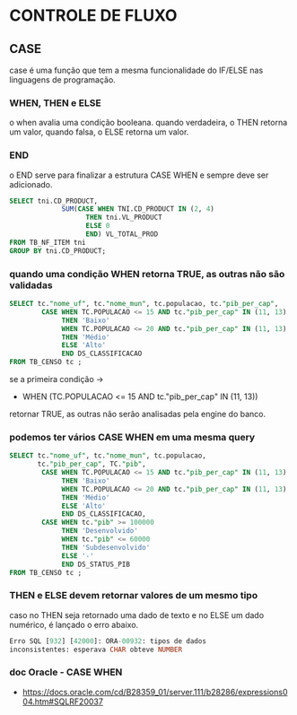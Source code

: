 # CONTROLE DE FLUXO

## CASE

case é uma função que tem a mesma funcionalidade do IF/ELSE nas linguagens de programação.

### WHEN, THEN e ELSE

o when avalia uma condição booleana. quando verdadeira, o THEN retorna um valor, quando falsa, o ELSE retorna um valor.

### END

o END serve para finalizar a estrutura CASE WHEN e sempre deve ser adicionado.

```sql
SELECT tni.CD_PRODUCT, 
			 SUM(CASE WHEN TNI.CD_PRODUCT IN (2, 4) 
				   THEN tni.VL_PRODUCT 
				   ELSE 0
				   END) VL_TOTAL_PROD
FROM TB_NF_ITEM tni	
GROUP BY tni.CD_PRODUCT;
```

### quando uma condição WHEN retorna TRUE, as outras não são validadas

```sql
SELECT tc."nome_uf", tc."nome_mun", tc.populacao, tc."pib_per_cap",
		CASE WHEN TC.POPULACAO <= 15 AND tc."pib_per_cap" IN (11, 13)
			 THEN 'Baixo'  
			 WHEN TC.POPULACAO <= 20 AND tc."pib_per_cap" IN (11, 13)
			 THEN 'Médio'
			 ELSE 'Alto'
			 END DS_CLASSIFICACAO
FROM TB_CENSO tc ;
```

se a primeira condição ->
- WHEN (TC.POPULACAO <= 15 AND tc."pib_per_cap" IN (11, 13)) 

retornar TRUE, as outras não serão analisadas pela engine do banco.

### podemos ter vários CASE WHEN em uma mesma query

```sql
SELECT tc."nome_uf", tc."nome_mun", tc.populacao, 
	   tc."pib_per_cap", TC."pib",
		CASE WHEN TC.POPULACAO <= 15 AND tc."pib_per_cap" IN (11, 13)
			 THEN 'Baixo'  
			 WHEN TC.POPULACAO <= 20 AND tc."pib_per_cap" IN (11, 13)
			 THEN 'Médio'
			 ELSE 'Alto'
			 END DS_CLASSIFICACAO,
		CASE WHEN tc."pib" >= 100000	
			 THEN 'Desenvolvido'
			 WHEN tc."pib" <= 60000
			 THEN 'Subdesenvolvido'
			 ELSE '-'
			 END DS_STATUS_PIB
FROM TB_CENSO tc ;
```

### THEN e ELSE devem retornar valores de um mesmo tipo

caso no THEN seja retornado uma dado de texto e no ELSE um dado numérico, é lançado o erro abaixo.

```sql
Erro SQL [932] [42000]: ORA-00932: tipos de dados 
inconsistentes: esperava CHAR obteve NUMBER

```

### doc Oracle - CASE WHEN

- https://docs.oracle.com/cd/B28359_01/server.111/b28286/expressions004.htm#SQLRF20037